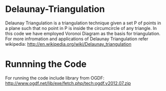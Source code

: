 # Delaunay-Triangulation
Delaunay Triangulation is a triangulation technique given a set P of points in a plane such that no point in P is inside the circumcircle of any triangle. In this code we have employed Voronoi Diagram as the basis for triangulation. For more infromation and applications of Delaunay Triangulation refer wikipedia: http://en.wikipedia.org/wiki/Delaunay_triangulation

# Runnning the Code
For running the code include library from OGDF: http://www.ogdf.net/lib/exe/fetch.php/tech:ogdf.v2012.07.zip
